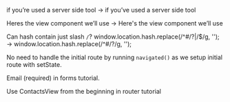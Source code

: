 if you’re used a server side tool -> if you’ve used a server side tool

Heres the view component we’ll use -> Here's the view component we’ll use

Can hash contain just slash `/`?
window.location.hash.replace(/^#\/?|\/$/g, ''); -> window.location.hash.replace(/^#\/?/g, '');

No need to handle the initial route by running `navigated()` as we setup initial route with setState.


Email (required) in forms tutorial.

Use ContactsView from the beginning in router tutorial
